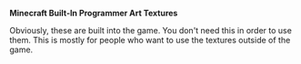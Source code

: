**Minecraft Built-In Programmer Art Textures**

Obviously, these are built into the game. You
don't need this in order to use them. This is
mostly for people who want to use the textures
outside of the game.
